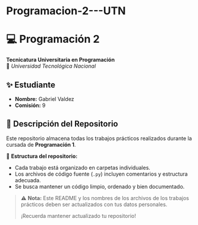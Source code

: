 # Programacion-2---UTN
# 💻 Programación 2
**Tecnicatura Universitaria en Programación**  
📍 *Universidad Tecnológica Nacional*  

## ✨ Estudiante  
- **Nombre:** Gabriel Valdez
- **Comisión:** 9

## 📂 Descripción del Repositorio  
Este repositorio almacena todas los trabajos prácticos realizados durante la cursada de **Programación 1**.  

📌 **Estructura del repositorio:**  
- Cada trabajo está organizado en carpetas individuales.  
- Los archivos de código fuente (`.py`) incluyen comentarios y estructura adecuada.  
- Se busca mantener un código limpio, ordenado y bien documentado.  

> ⚠️ **Nota:** Este README y los nombres de los archivos de los trabajos prácticos deben ser actualizados con tus datos personales.
> 
> ¡Recuerda mantener actualizado tu repositorio!

